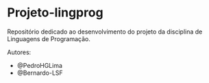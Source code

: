 # Projeto-lingprog

Repositório dedicado ao desenvolvimento do projeto da disciplina de Linguagens de Programação.

Autores:
- @PedroHGLima
- @Bernardo-LSF
